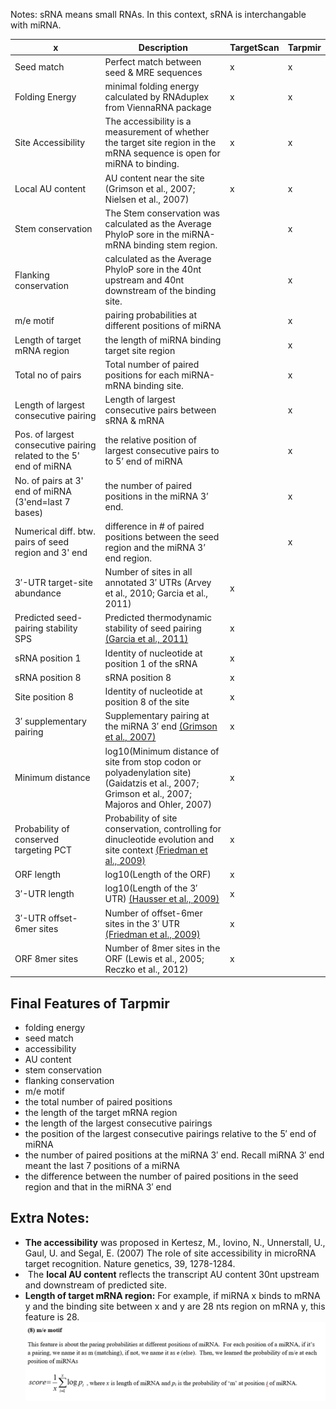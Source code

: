 
Notes: sRNA means small RNAs. In this context, sRNA is interchangable with miRNA.


| x                                                                  | Description                                                                                                                                                         | TargetScan | Tarpmir |
| ------------------------------------------------------------------ | ------------------------------------------------------------------------------------------------------------------------------------------------------------------- | ---------- | ------- |
| Seed match                                                         | Perfect match between seed & MRE sequences                                                                                                                          | x          | x       |
| Folding Energy                                                     | minimal folding energy calculated by RNAduplex from ViennaRNA package                                                                                               | x          | x       |
| Site Accessibility                                                 | The accessibility is a measurement of whether the target site region in the mRNA sequence is open for miRNA to binding.                                             | x          | x       |
| Local AU content                                                   | AU content near the site (Grimson et al., 2007; Nielsen et al., 2007)                                                                                               | x          | x       |
| Stem conservation                                                  | The Stem conservation was calculated as the Average PhyloP sore in the miRNA-mRNA binding stem region.                                                              |            | x       |
| Flanking conservation                                              | calculated as the Average PhyloP sore in the 40nt upstream and 40nt downstream of the binding site.                                                                 |            | x       |
| m/e motif                                                          | pairing probabilities at different positions of miRNA                                                                                                               |            | x       |
| Length of target mRNA region                                       | the length of miRNA binding target site region                                                                                                                      |            | x       |
| Total no of pairs                                                  | Total number of paired positions for each miRNA-mRNA binding site.                                                                                                  |            | x       |
| Length of largest consecutive pairing                              | Length of largest consecutive pairs between sRNA & mRNA                                                                                                             |            | x       |
| Pos. of largest consecutive pairing related to the 5' end of miRNA | the relative position of largest consecutive pairs to to 5’ end of miRNA                                                                                            |            | x       |
| No. of pairs at 3' end of miRNA (3'end=last 7 bases)               | the number of paired positions in the miRNA 3’ end.                                                                                                                 |            | x       |
| Numerical diff. btw. pairs of seed region and 3' end               | difference in # of paired positions between the seed region and the miRNA 3’ end region.                                                                            |            | x       |
| 3′-UTR target-site abundance                                       | Number of sites in all annotated 3′ UTRs (Arvey et al., 2010; Garcia et al., 2011)                                                                                  | x          |         |
| Predicted seed-pairing stability SPS                               | Predicted thermodynamic stability of seed pairing [(Garcia et al., 2011)](https://elifesciences.org/articles/05005#bib60)                                           | x          |         |
| sRNA position 1                                                    | Identity of nucleotide at position 1 of the sRNA                                                                                                                    | x          |         |
| sRNA position 8                                                    | sRNA position 8                                                                                                                                                     | x          |         |
| Site position 8                                                    | Identity of nucleotide at position 8 of the site                                                                                                                    | x          |         |
| 3′ supplementary pairing                                           | Supplementary pairing at the miRNA 3′ end [(Grimson et al., 2007)](https://elifesciences.org/articles/05005#bib78)                                                  | x          |         |
| Minimum distance                                                   | log10(Minimum distance of site from stop codon or polyadenylation site) (Gaidatzis et al., 2007; Grimson et al., 2007; Majoros and Ohler, 2007)                     | x          |         |
| Probability of conserved targeting PCT                             | Probability of site conservation, controlling for dinucleotide evolution and site context [(Friedman et al., 2009)](https://elifesciences.org/articles/05005#bib58) | x          |         |
| ORF length                                                         | log10(Length of the ORF)                                                                                                                                            | x          |         |
| 3′-UTR length                                                      | log10(Length of the 3′ UTR) [(Hausser et al., 2009)](https://elifesciences.org/articles/05005#bib90)                                                                | x          |         |
| 3′-UTR offset-6mer sites                                           | Number of offset-6mer sites in the 3′ UTR [(Friedman et al., 2009)](https://elifesciences.org/articles/05005#bib58)                                                 | x          |         |
| ORF 8mer sites                                                     | Number of 8mer sites in the ORF (Lewis et al., 2005; Reczko et al., 2012)                                                                                           | x          |         |

## Final Features of Tarpmir

- folding energy 
- seed match 
- accessibility   
- AU content
- stem conservation
- flanking conservation
- m/e motif
- the total number of paired positions
- the length of the target mRNA region
- the length of the largest consecutive pairings
- the position of the largest consecutive pairings relative to the 5′ end of miRNA
- the number of paired positions at the miRNA 3′ end. Recall miRNA 3′ end meant the last 7 positions of a miRNA
- the difference between the number of paired positions in the seed region and that in the miRNA 3′ end

## Extra Notes:

- **The accessibility** was proposed in Kertesz, M., Iovino, N., Unnerstall, U., Gaul, U. and Segal, E. (2007) The role of site accessibility in microRNA target recognition. Nature genetics, 39, 1278-1284.
-  The **local AU content** reflects the transcript AU content 30nt upstream and downstream of predicted site.
- **Length of target mRNA region:** For example, if miRNA x binds to mRNA y and the binding site between x and y are 28 nts region on mRNA y, this feature is 28.
![](images/me_motif.png)